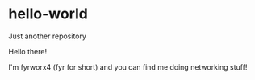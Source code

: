 # hello-world
Just another repository

Hello there!

I'm fyrworx4 (fyr for short) and you can find me doing networking stuff!
